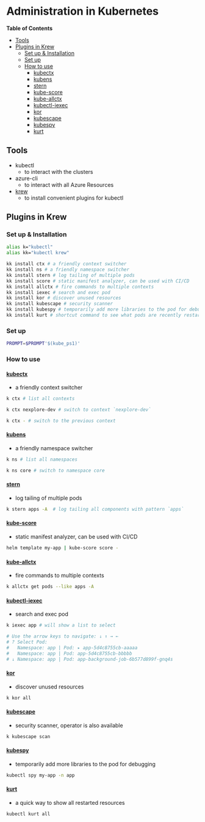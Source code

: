 # Administration in Kubernetes <!-- omit in toc -->

**Table of Contents**

- [Tools](#tools)
- [Plugins in Krew](#plugins-in-krew)
  - [Set up \& Installation](#set-up--installation)
  - [Set up](#set-up)
  - [How to use](#how-to-use)
    - [kubectx](#kubectx)
    - [kubens](#kubens)
    - [stern](#stern)
    - [kube-score](#kube-score)
    - [kube-allctx](#kube-allctx)
    - [kubectl-iexec](#kubectl-iexec)
    - [kor](#kor)
    - [kubescape](#kubescape)
    - [kubespy](#kubespy)
    - [kurt](#kurt)

## Tools

- kubectl
  - to interact with the clusters
- azure-cli
  - to interact with all Azure Resources
- [krew](https://github.com/kubernetes-sigs/krew "https://github.com/kubernetes-sigs/krew")
  - to install convenient plugins for kubectl

## Plugins in Krew

### Set up & Installation

```bash
alias k="kubectl"
alias kk="kubectl krew"

kk install ctx # a friendly context switcher
kk install ns # a friendly namespace switcher
kk install stern # log tailing of multiple pods
kk install score # static manifest analyzer, can be used with CI/CD
kk install allctx # fire commands to multiple contexts
kk install iexec # search and exec pod
kk install kor # discover unused resources
kk install kubescape # security scanner
kk install kubespy # temporarily add more libraries to the pod for debugging
kk install kurt # shortcut command to see what pods are recently restarted
```

### Set up

```bash
PROMPT=$PROMPT'$(kube_ps1)'
```

### How to use

#### [kubectx](https://github.com/ahmetb/kubectx "https://github.com/ahmetb/kubectx")

- a friendly context switcher

```bash
k ctx # list all contexts
```

```bash
k ctx nexplore-dev # switch to context `nexplore-dev`
```

```bash
k ctx - # switch to the previous context
```

#### [kubens](https://github.com/ahmetb/kubectx "https://github.com/ahmetb/kubectx")

- a friendly namespace switcher

```bash
k ns # list all namespaces
```

```bash
k ns core # switch to namespace core
```

#### [stern](https://github.com/rancher/stern "https://github.com/rancher/stern")

- log tailing of multiple pods

```bash
k stern apps -A  # log tailing all components with pattern `apps`
```

#### [kube-score](https://github.com/zegl/kube-score "https://github.com/zegl/kube-score")

- static manifest analyzer, can be used with CI/CD

```bash
helm template my-app | kube-score score -
```

#### [kube-allctx](https://github.com/onatm/kubectl-allctx "https://github.com/onatm/kubectl-allctx")

- fire commands to multiple contexts

```bash
k allctx get pods --like apps -A
```

#### [kubectl-iexec](https://github.com/gabeduke/kubectl-iexec "https://github.com/gabeduke/kubectl-iexec")

- search and exec pod

```bash
k iexec app # will show a list to select

# Use the arrow keys to navigate: ↓ ↑ → ←
# ? Select Pod:
#   Namespace: app | Pod: ▸ app-5d4c8755cb-aaaaa
#   Namespace: app | Pod: app-5d4c8755cb-bbbbb
# ↓ Namespace: app | Pod: app-background-job-6b577d899f-gnq4s
```

#### [kor](https://github.com/yonahd/kor "https://github.com/yonahd/kor")

- discover unused resources

```bash
k kor all
```

#### [kubescape](https://github.com/kubescape/kubescape "https://github.com/kubescape/kubescape")

- security scanner, operator is also available

```bash
k kubescape scan
```

#### [kubespy](https://github.com/huazhihao/kubespy "https://github.com/huazhihao/kubespy")

- temporarily add more libraries to the pod for debugging

```bash
kubectl spy my-app -n app
```

#### [kurt](https://github.com/soraro/kurt "https://github.com/soraro/kurt")

- a quick way to show all restarted resources

```bash
kubectl kurt all
```
